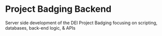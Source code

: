 # Project Badging Backend

Server side development of the DEI Project Badging focusing on scripting, databases, back-end logic, &amp; APIs
